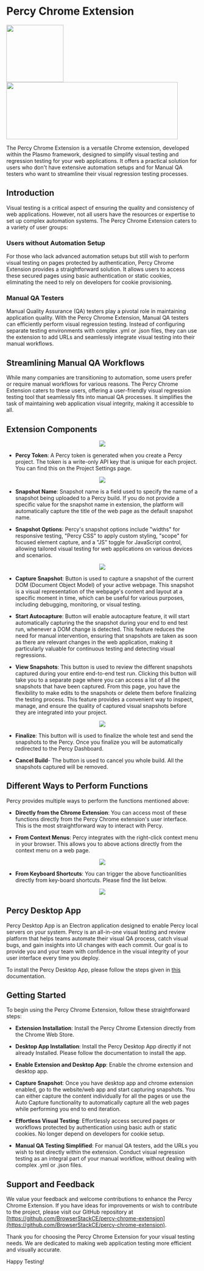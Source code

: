 # Percy Chrome Extension
<img src="https://www.svgviewer.dev/static-svgs/14340/percy-icon.svg"  width="150" height="150">  <img src="https://d98b8t1nnulk5.cloudfront.net/production/images/layout/logo-header.png?1469004780"  width="450" height="150">

The Percy Chrome Extension is a versatile Chrome extension, developed within the Plasmo framework, designed to simplify visual testing and regression testing for your web applications. It offers a practical solution for users who don't have extensive automation setups and for Manual QA testers who want to streamline their visual regression testing processes.

## Introduction

Visual testing is a critical aspect of ensuring the quality and consistency of web applications. However, not all users have the resources or expertise to set up complex automation systems. The Percy Chrome Extension caters to a variety of user groups:

### Users without Automation Setup

For those who lack advanced automation setups but still wish to perform visual testing on pages protected by authentication, Percy Chrome Extension provides a straightforward solution. It allows users to access these secured pages using basic authentication or static cookies, eliminating the need to rely on developers for cookie provisioning.

### Manual QA Testers

Manual Quality Assurance (QA) testers play a pivotal role in maintaining application quality. With the Percy Chrome Extension, Manual QA testers can efficiently perform visual regression testing. Instead of configuring separate testing environments with complex .yml or .json files, they can use the extension to add URLs and seamlessly integrate visual testing into their manual workflows.


## Streamlining Manual QA Workflows

While many companies are transitioning to automation, some users prefer or require manual workflows for various reasons. The Percy Chrome Extension caters to these users, offering a user-friendly visual regression testing tool that seamlessly fits into manual QA processes. It simplifies the task of maintaining web application visual integrity, making it accessible to all.

## Extension Components

<p align="center">
  <img src="assets/extension-ui.png" />
</p>

- **Percy Token**: A Percy token is generated when you create a Percy project. The token is a write-only API key that is unique for each project. You can find this on the Project Settings page. 

<p align="center">
  <img src="https://www.browserstack.com/docs/static/img/percy-app-percy/get-started/percy-get-token.png" />
</p>

- **Snapshot Name**: Snapshot name is a field used to specify the name of a snapshot being uploaded to a Percy build. If you do not provide a specific value for the snapshot name in extension, the platform will automatically capture the title of the web page as the default snapshot name.

- **Snapshot Options**: Percy's snapshot options include "widths" for responsive testing, "Percy CSS" to apply custom styling, "scope" for focused element capture, and a "JS" toggle for JavaScript control, allowing tailored visual testing for web applications on various devices and scenarios.

<p align="center">
  <img src="assets/snapshot-options.png" />
</p>

- **Capture Snapshot**: Button is used to capture a snapshot of the current DOM (Document Object Model) of your active webpage. This snapshot is a visual representation of the webpage's content and layout at a specific moment in time, which can be useful for various purposes, including debugging, monitoring, or visual testing.

- **Start Autocapture**: Button will enable autocapture feature, it will start automatically capturing the the snapshot during your end to end test run, whenever a DOM change is detected. This feature reduces the need for manual intervention, ensuring that snapshots are taken as soon as there are relevant changes in the web application, making it particularly valuable for continuous testing and detecting visual regressions.

- **View Snapshots**: This button is used to review the different snapshots captured during your entire end-to-end test run. Clicking this button will take you to a separate page where you can access a list of all the snapshots that have been captured. From this page, you have the flexibility to make edits to the snapshots or delete them before finalizing the testing process. This feature provides a convenient way to inspect, manage, and ensure the quality of captured visual snapshots before they are integrated into your project.

<p align="center">
  <img src="assets/view-snapshots.png" />
</p>

- **Finalize**: This button will is used to finalize the whole test and send the snapshots to the Percy. Once you finalize you will be automatically redirected to the Percy Dashboard.

- **Cancel Build**- The button is used to cancel you whole build. All the snapshots captured will be removed.

## Different Ways to Perform Functions

Percy provides multiple ways to perform the functions mentioned above:

- **Directly from the Chrome Extension**: You can access most of these functions directly from the Percy Chrome extension's user interface. This is the most straightforward way to interact with Percy.

- **From Context Menus**: Percy integrates with the right-click context menu in your browser. This allows you to above actions directly from the context menu on a web page.

<p align="center">
  <img src="assets/context-menu.png" />
</p>

- **From Keyboard Shortcuts**: You can trigger the above functioanlities directly from key-board shortcuts. Please find the list below.

<p align="center">
  <img src="assets/keyboard-shortcut.png" />
</p>

## Percy Desktop App

Percy Desktop App is an Electron application designed to enable Percy local servers on your system. Percy is an all-in-one visual testing and review platform that helps teams automate their visual QA process, catch visual bugs, and gain insights into UI changes with each commit. Our goal is to provide you and your team with confidence in the visual integrity of your user interface every time you deploy.

To install the Percy Desktop App, please follow the steps given in [this](https://github.com/BrowserStackCE/percy-desktop-app/blob/develop/README.md) documentation.

## Getting Started

To begin using the Percy Chrome Extension, follow these straightforward steps:

- **Extension Installation**: Install the Percy Chrome Extension directly from the Chrome Web Store.


- **Desktop App Installation**: Install the Percy Desktop App directly if not already Installed. Please follow the documentation to install the app.


- **Enable Extension and Desktop App**: Enable the chrome extension and desktop app.

- **Capture Snapshot**: Once you have desktop app and chrome extension enabled, go to the website/web app and start capturing snapshots. You can either capture the content individually for all the pages or use the Auto Capture functionality to automatically capture all the web pages while performing you end to end iteration.

- **Effortless Visual Testing**: Effortlessly access secured pages or workflows protected by authentication using basic auth or static cookies. No longer depend on developers for cookie setup.

- **Manual QA Testing Simplified**: For manual QA testers, add the URLs you wish to test directly within the extension. Conduct visual regression testing as an integral part of your manual workflow, without dealing with complex .yml or .json files.


## Support and Feedback

We value your feedback and welcome contributions to enhance the Percy Chrome Extension. If you have ideas for improvements or wish to contribute to the project, please visit our GitHub repository at [https://github.com/BrowserStackCE/percy-chrome-extension](https://github.com/BrowserStackCE/percy-chrome-extension).

Thank you for choosing the Percy Chrome Extension for your visual testing needs. We are dedicated to making web application testing more efficient and visually accurate.

Happy Testing!
